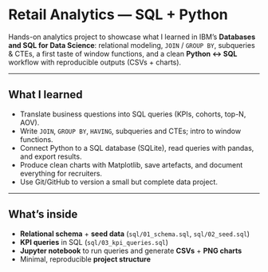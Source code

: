 # Retail Analytics — SQL + Python

Hands-on analytics project to showcase what I learned in IBM’s **Databases and SQL for Data Science**:
relational modeling, `JOIN` / `GROUP BY`, subqueries & CTEs, a first taste of window functions,
and a clean **Python ↔ SQL** workflow with reproducible outputs (CSVs + charts).

---

## What I learned

- Translate business questions into SQL queries (KPIs, cohorts, top-N, AOV).
- Write `JOIN`, `GROUP BY`, `HAVING`, subqueries and CTEs; intro to window functions.
- Connect Python to a SQL database (SQLite), read queries with pandas, and export results.
- Produce clean charts with Matplotlib, save artefacts, and document everything for recruiters.
- Use Git/GitHub to version a small but complete data project.

---

## What’s inside

- **Relational schema** + **seed data** (`sql/01_schema.sql`, `sql/02_seed.sql`)
- **KPI queries** in SQL (`sql/03_kpi_queries.sql`)
- **Jupyter notebook** to run queries and generate **CSVs** + **PNG charts**
- Minimal, reproducible **project structure**
